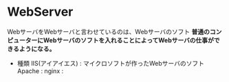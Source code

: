 # WebServer

WebサーバをWebサーバと言わせているのは、Webサーバのソフト
**普通のコンピューターにWebサーバのソフトを入れることによってWebサーバの仕事ができるようになる。**

- 種類
IIS(アイアイエス) : マイクロソフトが作ったWebサーバのソフト
Apache :
nginx :
